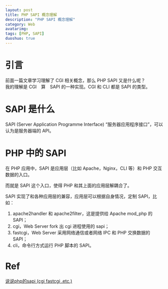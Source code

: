 ```yaml
---
layout: post
title: PHP SAPI 概念理解
description: "PHP SAPI 概念理解"
category: Web
avatarimg:
tags: [PHP, SAPI]
duoshuo: true
---
```


# 引言
前面一篇文章学习理解了 CGI 相关概念，那么 PHP SAPI 又是什么呢？  
我的理解是 CGI　算　SAPI 的一种实现。CGI 和 CLI 都是 SAPI 的类型。

# SAPI 是什么

SAPI (Server Application Programme Interface) “服务器应用程序接口”，可以认为是服务器端的 API。  

# PHP 中的 SAPI

在 PHP 应用中，SAPI 是应用层（比如 Apache，Nginx，CLI 等）和 PHP 交互数据的入口。

而就是 SAPI 这个入口，使得 PHP 和其上面的应用层解耦合了。  

SAPI 实现了和各种应用层的兼容，应用层可以根据自身情况，定制 SAPI，比如：  

1. apache2handler 和 apache2filter，这是提供给 Apache mod_php 的 SAPI；
2. cgi，Web Server fork 出 cgi 进程使用的 sapi；
3. fastcgi，Web Server 采用网络通信或者网络 IPC 和 PHP 交换数据的 SAPI；
4. cli，命令行方式运行 PHP 脚本的 SAPI。


# Ref
[说说php的sapi (cgi fastcgi .etc.)](http://blog.csdn.net/fangru/article/details/9137079)  
